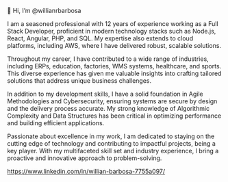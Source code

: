 👋 Hi, I’m @willianrbarbosa

I am a seasoned professional with 12 years of experience working as a Full Stack Developer, proficient in modern technology stacks such as Node.js, React, Angular, PHP, and SQL. My expertise also extends to cloud platforms, including AWS, where I have delivered robust, scalable solutions.

Throughout my career, I have contributed to a wide range of industries, including ERPs, education, factories, WMS systems, healthcare, and sports. This diverse experience has given me valuable insights into crafting tailored solutions that address unique business challenges.

In addition to my development skills, I have a solid foundation in Agile Methodologies and Cybersecurity, ensuring systems are secure by design and the delivery process accurate. My strong knowledge of Algorithmic Complexity and Data Structures has been critical in optimizing performance and building efficient applications.

Passionate about excellence in my work, I am dedicated to staying on the cutting edge of technology and contributing to impactful projects, being a key player. With my multifaceted skill set and industry experience, I bring a proactive and innovative approach to problem-solving.

https://www.linkedin.com/in/willian-barbosa-7755a097/
